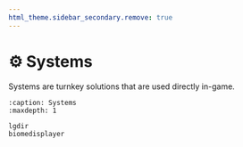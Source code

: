 ```yaml
---
html_theme.sidebar_secondary.remove: true
---
```


# ⚙️ Systems

Systems are turnkey solutions that are used directly in-game.

```{toctree}
:caption: Systems
:maxdepth: 1

lgdir
biomedisplayer
```